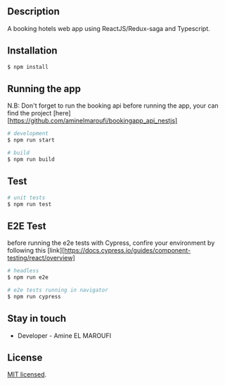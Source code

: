 
## Description

A booking hotels web app using ReactJS/Redux-saga and Typescript.

## Installation

```bash
$ npm install
```

## Running the app

N.B: Don't forget to run the booking api before running the app, your can find the project [here][https://github.com/aminelmaroufi/bookingapp_api_nestjs]

```bash
# development
$ npm run start

# build
$ npm run build
```

## Test

```bash
# unit tests
$ npm run test
```
## E2E Test
before running the e2e tests with Cypress, confire your environment by following this [link][https://docs.cypress.io/guides/component-testing/react/overview]

```bash
# headless
$ npm run e2e

# e2e tests running in navigator
$ npm run cypress
```

## Stay in touch

- Developer - Amine EL MAROUFI

## License

[MIT licensed](LICENSE).
